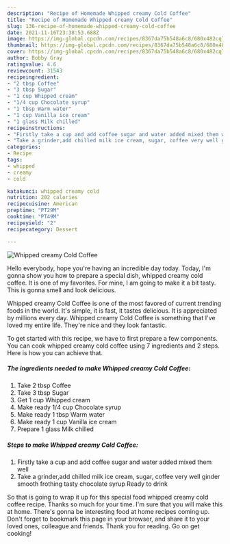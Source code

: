 ```yaml
---
description: "Recipe of Homemade Whipped creamy Cold Coffee"
title: "Recipe of Homemade Whipped creamy Cold Coffee"
slug: 136-recipe-of-homemade-whipped-creamy-cold-coffee
date: 2021-11-16T23:38:53.688Z
image: https://img-global.cpcdn.com/recipes/8367da75b548a6c8/680x482cq70/whipped-creamy-cold-coffee-recipe-main-photo.jpg
thumbnail: https://img-global.cpcdn.com/recipes/8367da75b548a6c8/680x482cq70/whipped-creamy-cold-coffee-recipe-main-photo.jpg
cover: https://img-global.cpcdn.com/recipes/8367da75b548a6c8/680x482cq70/whipped-creamy-cold-coffee-recipe-main-photo.jpg
author: Bobby Gray
ratingvalue: 4.6
reviewcount: 31543
recipeingredient:
- "2 tbsp Coffee"
- "3 tbsp Sugar"
- "1 cup Whipped cream"
- "1/4 cup Chocolate syrup"
- "1 tbsp Warm water"
- "1 cup Vanilla ice cream"
- "1 glass Milk chilled"
recipeinstructions:
- "Firstly take a cup and add coffee sugar and water added mixed them well"
- "Take a grinder,add chilled milk ice cream, sugar, coffee very well ginder smooth frothing tasty chocolate syrup Ready to drink"
categories:
- Recipe
tags:
- whipped
- creamy
- cold

katakunci: whipped creamy cold 
nutrition: 202 calories
recipecuisine: American
preptime: "PT29M"
cooktime: "PT49M"
recipeyield: "2"
recipecategory: Dessert

---
```



![Whipped creamy Cold Coffee](https://img-global.cpcdn.com/recipes/8367da75b548a6c8/680x482cq70/whipped-creamy-cold-coffee-recipe-main-photo.jpg)

Hello everybody, hope you're having an incredible day today. Today, I'm gonna show you how to prepare a special dish, whipped creamy cold coffee. It is one of my favorites. For mine, I am going to make it a bit tasty. This is gonna smell and look delicious.

Whipped creamy Cold Coffee is one of the most favored of current trending foods in the world. It's simple, it is fast, it tastes delicious. It is appreciated by millions every day. Whipped creamy Cold Coffee is something that I've loved my entire life. They're nice and they look fantastic.




To get started with this recipe, we have to first prepare a few components. You can cook whipped creamy cold coffee using 7 ingredients and 2 steps. Here is how you can achieve that.

<!--inarticleads1-->

##### The ingredients needed to make Whipped creamy Cold Coffee:

1. Take 2 tbsp Coffee
1. Take 3 tbsp Sugar
1. Get 1 cup Whipped cream
1. Make ready 1/4 cup Chocolate syrup
1. Make ready 1 tbsp Warm water
1. Make ready 1 cup Vanilla ice cream
1. Prepare 1 glass Milk chilled




<!--inarticleads2-->

##### Steps to make Whipped creamy Cold Coffee:

1. Firstly take a cup and add coffee sugar and water added mixed them well
1. Take a grinder,add chilled milk ice cream, sugar, coffee very well ginder smooth frothing tasty chocolate syrup Ready to drink




So that is going to wrap it up for this special food whipped creamy cold coffee recipe. Thanks so much for your time. I'm sure that you will make this at home. There's gonna be interesting food at home recipes coming up. Don't forget to bookmark this page in your browser, and share it to your loved ones, colleague and friends. Thank you for reading. Go on get cooking!
